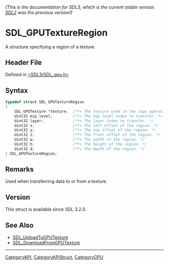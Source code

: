 ###### (This is the documentation for SDL3, which is the current stable version. [SDL2](https://wiki.libsdl.org/SDL2/) was the previous version!)
# SDL_GPUTextureRegion

A structure specifying a region of a texture.

## Header File

Defined in [<SDL3/SDL_gpu.h>](https://github.com/libsdl-org/SDL/blob/main/include/SDL3/SDL_gpu.h)

## Syntax

```c
typedef struct SDL_GPUTextureRegion
{
    SDL_GPUTexture *texture;  /**< The texture used in the copy operation. */
    Uint32 mip_level;         /**< The mip level index to transfer. */
    Uint32 layer;             /**< The layer index to transfer. */
    Uint32 x;                 /**< The left offset of the region. */
    Uint32 y;                 /**< The top offset of the region. */
    Uint32 z;                 /**< The front offset of the region. */
    Uint32 w;                 /**< The width of the region. */
    Uint32 h;                 /**< The height of the region. */
    Uint32 d;                 /**< The depth of the region. */
} SDL_GPUTextureRegion;
```

## Remarks

Used when transferring data to or from a texture.

## Version

This struct is available since SDL 3.2.0.

## See Also

- [SDL_UploadToGPUTexture](SDL_UploadToGPUTexture)
- [SDL_DownloadFromGPUTexture](SDL_DownloadFromGPUTexture)

----
[CategoryAPI](CategoryAPI), [CategoryAPIStruct](CategoryAPIStruct), [CategoryGPU](CategoryGPU)

